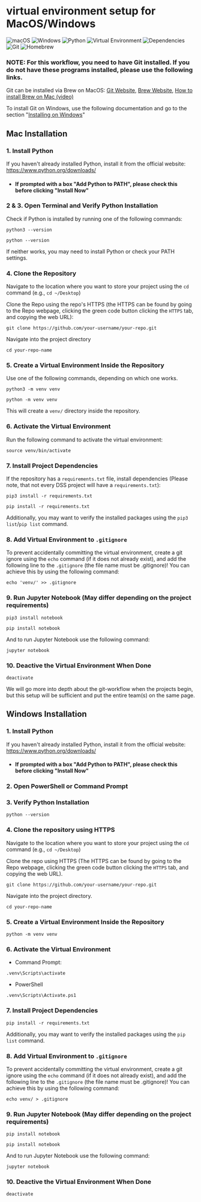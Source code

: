 # virtual environment setup for MacOS/Windows

![macOS](https://img.shields.io/badge/macOS-Virtual%20Environment%20Setup-000000?style=for-the-badge&logo=apple)
![Windows](https://img.shields.io/badge/Windows-Virtual%20Environment%20Setup-0078D4?style=for-the-badge&logo=microsoft)
![Python](https://img.shields.io/badge/Python-3.8%2B-blue?style=for-the-badge&logo=python)
![Virtual Environment](https://img.shields.io/badge/Virtual%20Environment-venv-%234CBB87?style=for-the-badge)
![Dependencies](https://img.shields.io/badge/Dependencies-Requirements%20File-%23FFD700?style=for-the-badge)
![Git](https://img.shields.io/badge/Git-Version%20Control-F05032?style=for-the-badge&logo=git&logoColor=white)
![Homebrew](https://img.shields.io/badge/Homebrew-Package%20Manager-FBB040?style=for-the-badge&logo=homebrew&logoColor=white)

### NOTE: For this workflow, you need to have Git installed. If you do not have these programs installed, please use the following links.
Git can be installed via Brew on MacOS:
[Git Website](https://git-scm.com/downloads/mac), [Brew Website](https://brew.sh/), [How to install Brew on Mac (video)](https://www.youtube.com/watch?v=flQxyoyBX5M)

To install Git on Windows, use the following documentation and go to the section "[Installing on Windows](https://git-scm.com/book/en/v2/Getting-Started-Installing-Git)"


## Mac Installation

### 1. Install Python
If you haven't already installed Python, install it from the official website: https://www.python.org/downloads/
* #### If prompted with a box "Add Python to PATH", please check this before clicking "Install Now"

### 2 & 3. Open Terminal and Verify Python Installation
Check if Python is installed by running one of the following commands:
```
python3 --version
```
```
python --version
```
If neither works, you may need to install Python or check your PATH settings.

### 4. Clone the Repository
Navigate to the location where you want to store your project using the `cd` command (e.g., `cd ~/Desktop`)

Clone the Repo using the repo's HTTPS (the HTTPS can be found by going to the Repo webpage, clicking the green code button clicking the `HTTPS` tab, and copying the web URL):
```
git clone https://github.com/your-username/your-repo.git
```

Navigate into the project directory
```
cd your-repo-name
```

### 5. Create a Virtual Environment Inside the Repository
Use one of the following commands, depending on which one works.
```
python3 -m venv venv
```
```
python -m venv venv
```
This will create a `venv/` directory inside the repository. 

### 6. Activate the Virtual Environment
Run the following command to activate the virtual environment:
```
source venv/bin/activate
```

### 7. Install Project Dependencies
If the repository has a `requirements.txt` file, install dependencies (Please note, that not every DSS project will have a `requirements.txt`):
```
pip3 install -r requirements.txt
```
```
pip install -r requirements.txt
```

Additionally, you may want to verify the installed packages using the `pip3 list`/`pip list` command.

### 8. Add Virtual Environment to `.gitignore`
To prevent accidentally committing the virtual environment, create a git ignore using the `echo` command (if it does not already exist), and add the following line to the `.gitignore` (the file name must be .gitignore)! You can achieve this by using the following command:
```
echo 'venv/' >> .gitignore
```

### 9. Run Jupyter Notebook (May differ depending on the project requirements)
```
pip3 install notebook
```
```
pip install notebook
```

And to run Jupyter Notebook use the following command:
```
jupyter notebook
```

### 10. Deactive the Virtual Environment When Done
```
deactivate
```

We will go more into depth about the git-workflow when the projects begin, but this setup will be sufficient and put the entire team(s) on the same page.

## Windows Installation

### 1. Install Python
If you haven't already installed Python, install it from the official website: https://www.python.org/downloads/
* #### If prompted with a box "Add Python to PATH", please check this before clicking "Install Now"

### 2. Open PowerShell or Command Prompt

### 3. Verify Python Installation
```
python --version
```

### 4. Clone the repository using HTTPS 
Navigate to the location where you want to store your project using the `cd` command (e.g., `cd ~/Desktop`)

Clone the repo using HTTPS (The HTTPS can be found by going to the Repo webpage, clicking the green code button clicking the `HTTPS` tab, and copying the web URL).
```
git clone https://github.com/your-username/your-repo.git
```

Navigate into the project directory.
```
cd your-repo-name
```

### 5. Create a Virtual Environment Inside the Repository
```
python -m venv venv
```

### 6. Activate the Virtual Environment
* Command Prompt:
```
.venv\Scripts\activate
```
* PowerShell
```
.venv\Scripts\Activate.ps1
```

### 7. Install Project Dependencies
```
pip install -r requirements.txt
```

Additionally, you may want to verify the installed packages using the `pip list` command.

### 8. Add Virtual Environment to `.gitignore`
To prevent accidentally committing the virtual environment, create a git ignore using the `echo` command (if it does not already exist), and add the following line to the `.gitignore` (the file name must be .gitignore)! You can achieve this by using the following command:
```
echo venv/ > .gitignore
```

### 9. Run Jupyter Notebook (May differ depending on the project requirements)
```
pip install notebook
```
```
pip install notebook
```

And to run Jupyter Notebook use the following command:
```
jupyter notebook
```

### 10. Deactive the Virtual Environment When Done
```
deactivate
```

